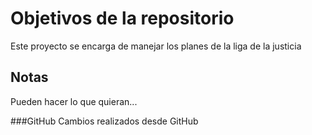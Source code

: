 # Objetivos de la repositorio

Este proyecto se encarga de manejar los planes de la liga de la justicia


## Notas
Pueden hacer lo que quieran...

###GitHub 
Cambios realizados desde GitHub

